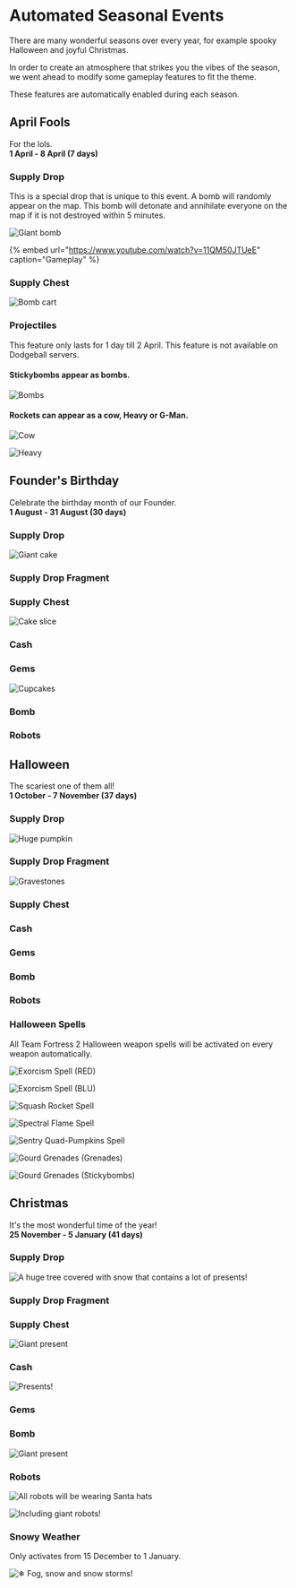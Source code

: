 # Automated Seasonal Events

There are many wonderful seasons over every year, for example spooky Halloween and joyful Christmas.

In order to create an atmosphere that strikes you the vibes of the season, we went ahead to modify some gameplay features to fit the theme.

These features are automatically enabled during each season.

## April Fools

For the lols.  
**1 April - 8 April \(7 days\)**

### Supply Drop

This is a special drop that is unique to this event. A bomb will randomly appear on the map. This bomb will detonate and annihilate everyone on the map if it is not destroyed within 5 minutes.

![Giant bomb](../.gitbook/assets/image%20%2829%29.png)

{% embed url="https://www.youtube.com/watch?v=11QM50JTUeE" caption="Gameplay" %}

### Supply Chest

![Bomb cart](../.gitbook/assets/20200401195716_1.jpg)

### Projectiles

This feature only lasts for 1 day till 2 April. This feature is not available on Dodgeball servers.

#### Stickybombs appear as bombs.

![Bombs](../.gitbook/assets/image%20%2836%29.png)

#### Rockets can appear as a cow, Heavy or G-Man.

![Cow](../.gitbook/assets/image%20%2822%29.png)

![Heavy](../.gitbook/assets/image%20%282%29.png)



## Founder's Birthday

Celebrate the birthday month of our Founder.  
**1 August - 31 August \(30 days\)**

### Supply Drop

![Giant cake](../.gitbook/assets/image%20%2827%29.png)

### Supply Drop Fragment

### Supply Chest

![Cake slice](../.gitbook/assets/image.png)

### Cash

### Gems

![Cupcakes](../.gitbook/assets/image%20%2812%29.png)

### Bomb

### Robots

## Halloween

The scariest one of them all!  
**1 October - 7 November \(37 days\)**

### Supply Drop

![Huge pumpkin](../.gitbook/assets/image%20%2823%29.png)

### Supply Drop Fragment

![Gravestones](../.gitbook/assets/image%20%2834%29.png)

### Supply Chest

### Cash

### Gems

### Bomb

### Robots

### Halloween Spells

All Team Fortress 2 Halloween weapon spells will be activated on every weapon automatically.

![Exorcism Spell \(RED\)](../.gitbook/assets/image%20%283%29.png)

![Exorcism Spell \(BLU\)](../.gitbook/assets/image%20%2814%29.png)

![Squash Rocket Spell](../.gitbook/assets/image%20%2819%29.png)

![Spectral Flame Spell](../.gitbook/assets/image%20%2813%29.png)

![Sentry Quad-Pumpkins Spell](../.gitbook/assets/image%20%2811%29.png)

![Gourd Grenades \(Grenades\)](../.gitbook/assets/image%20%2810%29.png)

![Gourd Grenades \(Stickybombs\)](../.gitbook/assets/image%20%288%29.png)

## Christmas

It's the most wonderful time of the year!  
**25 November - 5 January \(41 days\)**

### Supply Drop

![A huge tree covered with snow that contains a lot of presents!](../.gitbook/assets/image%20%2826%29.png)

### Supply Drop Fragment

### Supply Chest

![Giant present](../.gitbook/assets/image%20%2815%29.png)

### Cash

![Presents!](../.gitbook/assets/image%20%2825%29.png)

### Gems

### Bomb

![Giant present](../.gitbook/assets/image%20%286%29.png)

### Robots

![All robots will be wearing Santa hats](../.gitbook/assets/image%20%2830%29.png)

![Including giant robots!](../.gitbook/assets/image%20%284%29.png)

### Snowy Weather

Only activates from 15 December to 1 January.

![&#x2744; Fog, snow and snow storms!](../.gitbook/assets/20200222133629_1.jpg)

